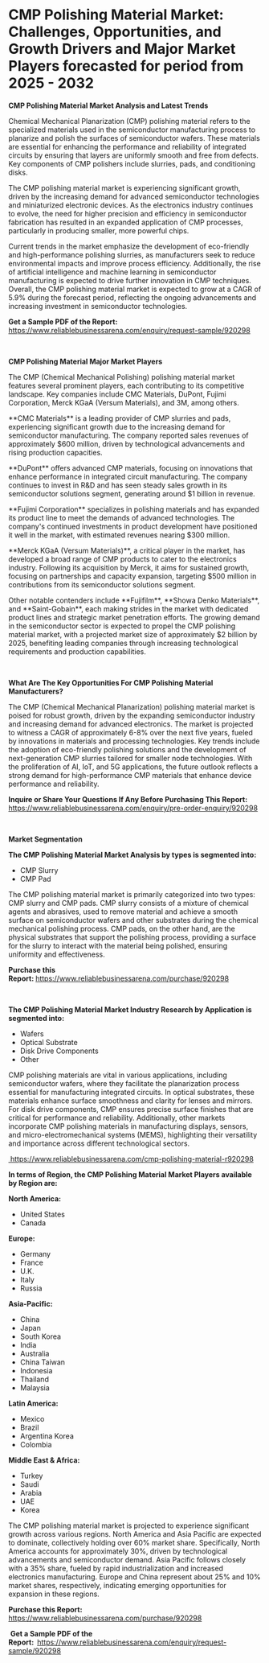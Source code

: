 <p><h1>CMP Polishing Material Market: Challenges, Opportunities, and Growth Drivers and Major Market Players forecasted for period from 2025 - 2032</h1></p><p><strong>CMP Polishing Material Market Analysis and Latest Trends</strong></p>
<p><p>Chemical Mechanical Planarization (CMP) polishing material refers to the specialized materials used in the semiconductor manufacturing process to planarize and polish the surfaces of semiconductor wafers. These materials are essential for enhancing the performance and reliability of integrated circuits by ensuring that layers are uniformly smooth and free from defects. Key components of CMP polishers include slurries, pads, and conditioning disks.</p><p>The CMP polishing material market is experiencing significant growth, driven by the increasing demand for advanced semiconductor technologies and miniaturized electronic devices. As the electronics industry continues to evolve, the need for higher precision and efficiency in semiconductor fabrication has resulted in an expanded application of CMP processes, particularly in producing smaller, more powerful chips.</p><p>Current trends in the market emphasize the development of eco-friendly and high-performance polishing slurries, as manufacturers seek to reduce environmental impacts and improve process efficiency. Additionally, the rise of artificial intelligence and machine learning in semiconductor manufacturing is expected to drive further innovation in CMP techniques. Overall, the CMP polishing material market is expected to grow at a CAGR of 5.9% during the forecast period, reflecting the ongoing advancements and increasing investment in semiconductor technologies.</p></p>
<p><strong>Get a Sample PDF of the Report:&nbsp;</strong> <a href="https://www.reliablebusinessarena.com/enquiry/request-sample/920298?utm_campaign=2728&utm_medium=2&utm_source=Github&utm_content=ia&utm_term=18042025&utm_id=cmp-polishing-material">https://www.reliablebusinessarena.com/enquiry/request-sample/920298</a></p>
<p>&nbsp;</p>
<p><strong>CMP Polishing Material Major Market Players</strong></p>
<p><p>The CMP (Chemical Mechanical Polishing) polishing material market features several prominent players, each contributing to its competitive landscape. Key companies include CMC Materials, DuPont, Fujimi Corporation, Merck KGaA (Versum Materials), and 3M, among others.</p><p>**CMC Materials** is a leading provider of CMP slurries and pads, experiencing significant growth due to the increasing demand for semiconductor manufacturing. The company reported sales revenues of approximately $600 million, driven by technological advancements and rising production capacities.</p><p>**DuPont** offers advanced CMP materials, focusing on innovations that enhance performance in integrated circuit manufacturing. The company continues to invest in R&D and has seen steady sales growth in its semiconductor solutions segment, generating around $1 billion in revenue.</p><p>**Fujimi Corporation** specializes in polishing materials and has expanded its product line to meet the demands of advanced technologies. The company's continued investments in product development have positioned it well in the market, with estimated revenues nearing $300 million.</p><p>**Merck KGaA (Versum Materials)**, a critical player in the market, has developed a broad range of CMP products to cater to the electronics industry. Following its acquisition by Merck, it aims for sustained growth, focusing on partnerships and capacity expansion, targeting $500 million in contributions from its semiconductor solutions segment.</p><p>Other notable contenders include **Fujifilm**, **Showa Denko Materials**, and **Saint-Gobain**, each making strides in the market with dedicated product lines and strategic market penetration efforts. The growing demand in the semiconductor sector is expected to propel the CMP polishing material market, with a projected market size of approximately $2 billion by 2025, benefiting leading companies through increasing technological requirements and production capabilities.</p></p>
<p>&nbsp;</p>
<p><strong>What Are The Key Opportunities For CMP Polishing Material Manufacturers?</strong></p>
<p><p>The CMP (Chemical Mechanical Planarization) polishing material market is poised for robust growth, driven by the expanding semiconductor industry and increasing demand for advanced electronics. The market is projected to witness a CAGR of approximately 6-8% over the next five years, fueled by innovations in materials and processing technologies. Key trends include the adoption of eco-friendly polishing solutions and the development of next-generation CMP slurries tailored for smaller node technologies. With the proliferation of AI, IoT, and 5G applications, the future outlook reflects a strong demand for high-performance CMP materials that enhance device performance and reliability.</p></p>
<p><strong>Inquire or Share Your Questions If Any Before Purchasing This Report:</strong> <a href="https://www.reliablebusinessarena.com/enquiry/pre-order-enquiry/920298?utm_campaign=2728&utm_medium=2&utm_source=Github&utm_content=ia&utm_term=18042025&utm_id=cmp-polishing-material">https://www.reliablebusinessarena.com/enquiry/pre-order-enquiry/920298</a></p>
<p>&nbsp;</p>
<p><strong>Market Segmentation</strong></p>
<p><strong>The CMP Polishing Material Market Analysis by types is segmented into:</strong></p>
<p><ul><li>CMP Slurry</li><li>CMP Pad</li></ul></p>
<p><p>The CMP polishing material market is primarily categorized into two types: CMP slurry and CMP pads. CMP slurry consists of a mixture of chemical agents and abrasives, used to remove material and achieve a smooth surface on semiconductor wafers and other substrates during the chemical mechanical polishing process. CMP pads, on the other hand, are the physical substrates that support the polishing process, providing a surface for the slurry to interact with the material being polished, ensuring uniformity and effectiveness.</p></p>
<p><strong>Purchase this Report:&nbsp;</strong><a href="https://www.reliablebusinessarena.com/purchase/920298?utm_campaign=2728&utm_medium=2&utm_source=Github&utm_content=ia&utm_term=18042025&utm_id=cmp-polishing-material">https://www.reliablebusinessarena.com/purchase/920298</a></p>
<p>&nbsp;</p>
<p><strong>The CMP Polishing Material Market Industry Research by Application is segmented into:</strong></p>
<p><ul><li>Wafers</li><li>Optical Substrate</li><li>Disk Drive Components</li><li>Other</li></ul></p>
<p><p>CMP polishing materials are vital in various applications, including semiconductor wafers, where they facilitate the planarization process essential for manufacturing integrated circuits. In optical substrates, these materials enhance surface smoothness and clarity for lenses and mirrors. For disk drive components, CMP ensures precise surface finishes that are critical for performance and reliability. Additionally, other markets incorporate CMP polishing materials in manufacturing displays, sensors, and micro-electromechanical systems (MEMS), highlighting their versatility and importance across different technological sectors.</p></p>
<p><a href="https://www.reliablebusinessarena.com/cmp-polishing-material-r920298?utm_campaign=2728&utm_medium=2&utm_source=Github&utm_content=ia&utm_term=18042025&utm_id=cmp-polishing-material">&nbsp;https://www.reliablebusinessarena.com/cmp-polishing-material-r920298</a></p>
<p><strong>In terms of Region, the CMP Polishing Material Market Players available by Region are:</strong></p>
<p>
    <p> <strong> North America: </strong>
        <ul>
            <li>United States</li>
            <li>Canada</li>
        </ul>
        </p> 
    <p> <strong> Europe: </strong>
        <ul>
            <li>Germany</li>
            <li>France</li>
            <li>U.K.</li>
            <li>Italy</li>
            <li>Russia</li>
        </ul>
        </p> 
    <p> <strong> Asia-Pacific: </strong>
        <ul>
            <li>China</li>
            <li>Japan</li>
            <li>South Korea</li>
            <li>India</li>
            <li>Australia</li>
            <li>China Taiwan</li>
            <li>Indonesia</li>
            <li>Thailand</li>
            <li>Malaysia</li>
        </ul>
        </p> 
    <p> <strong> Latin America: </strong>
        <ul>
            <li>Mexico</li>
            <li>Brazil</li>
            <li>Argentina Korea</li>
            <li>Colombia</li>
        </ul>
        </p> 
    <p> <strong> Middle East & Africa: </strong>
        <ul>
            <li>Turkey</li>
            <li>Saudi</li>
            <li>Arabia</li>
            <li>UAE</li>
            <li>Korea</li>
        </ul>
    </p>
    </p>
<p><p>The CMP polishing material market is projected to experience significant growth across various regions. North America and Asia Pacific are expected to dominate, collectively holding over 60% market share. Specifically, North America accounts for approximately 30%, driven by technological advancements and semiconductor demand. Asia Pacific follows closely with a 35% share, fueled by rapid industrialization and increased electronics manufacturing. Europe and China represent about 25% and 10% market shares, respectively, indicating emerging opportunities for expansion in these regions.</p></p>
<p><strong>Purchase this Report: </strong><a href="https://www.reliablebusinessarena.com/purchase/920298?utm_campaign=2728&utm_medium=2&utm_source=Github&utm_content=ia&utm_term=18042025&utm_id=cmp-polishing-material">https://www.reliablebusinessarena.com/purchase/920298</a></p>
<p>&nbsp;<strong>Get a Sample PDF of the Report:&nbsp;&nbsp;</strong><a href="https://www.reliablebusinessarena.com/enquiry/request-sample/920298?utm_campaign=2728&utm_medium=2&utm_source=Github&utm_content=ia&utm_term=18042025&utm_id=cmp-polishing-material">https://www.reliablebusinessarena.com/enquiry/request-sample/920298</a></p>
<p><strong></strong></p>
<p><p></p><p></p><p></p></p>